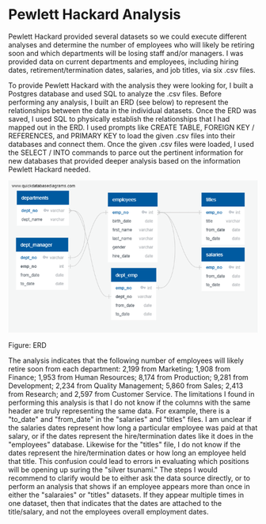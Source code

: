 # Pewlett Hackard Analysis

Pewlett Hackard provided several datasets so we could execute different analyses and determine the number of employees who will likely be retiring soon and which departments will be losing staff and/or managers. I was provided data on current departments and employees, including hiring dates, retirement/termination dates, salaries, and job titles, via six .csv files.

To provide Pewlett Hackard with the analysis they were looking for, I built a Postgres database and used SQL to analyze the .csv files. Before performing any analysis, I built an ERD (see below) to represent the relationships between the data in the individual datasets. Once the ERD was saved, I used SQL to physically establish the relationships that I had mapped out in the ERD. I used prompts like CREATE TABLE, FOREIGN KEY / REFERENCES, and PRIMARY KEY to load the given .csv files into their databases and connect them. Once the given .csv files were loaded, I used the SELECT / INTO commands to parce out the pertinent information for new databases that provided deeper analysis based on the information Pewlett Hackard needed. 

![ERD](EmployeeDB.png)

Figure: ERD


The analysis indicates that the following number of employees will likely retire soon from each department: 2,199 from Marketing; 1,908 from Finance; 1,953 from Human Resources; 8,174 from Production; 9,281 from Development; 2,234 from Quality Management; 5,860 from Sales; 2,413 from Research; and 2,597 from Customer Service. The limitations I found in performing this analysis is that I do not know if the columns with the same header are truly representing the same data. For example, there is a "to_date" and "from_date" in the "salaries" and "titles" files. I am unclear if the salaries dates represent how long a particular employee was paid at that salary, or if the dates represent the hire/termination dates like it does in the "employees" database. Likewise for the "titles" file, I do not know if the dates represent the hire/termination dates or how long an employee held that title. This confusion could lead to errors in evaluating which positions will be opening up suring the "silver tsunami." The steps I would recommend to clarify would be to either ask the data source directly, or to perform an analysis that shows if an employee appears more than once in either the "salaraies" or "titles" datasets. If they appear multiple times in one dataset, then that indicates that the dates are attached to the title/salary, and not the employees overall employment dates.
